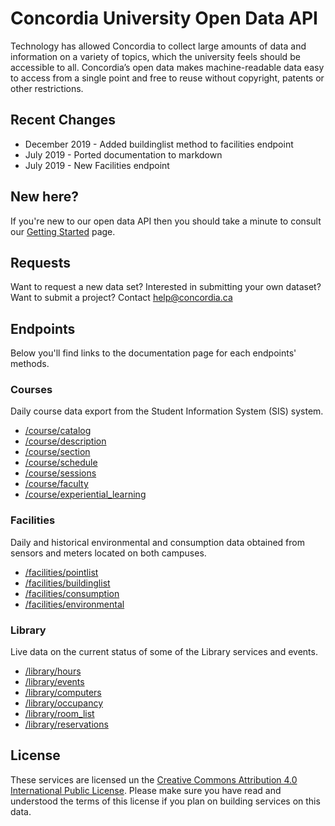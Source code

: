 # Concordia University Open Data API
Technology has allowed Concordia to collect large amounts of data and information on a variety of topics, which the university feels should be accessible to all. Concordia’s open data makes machine-readable data easy to access from a single point and free to reuse without copyright, patents or other restrictions.

## Recent Changes
* December 2019 - Added buildinglist method to facilities endpoint
* July 2019 - Ported documentation to markdown
* July 2019 - New Facilities endpoint

## New here?
If you're new to our open data API then you should take a minute to consult our [Getting Started](getting_started.md) page.

## Requests

Want to request a new data set? Interested in submitting your own dataset? Want to submit a project? Contact help@concordia.ca

## Endpoints
Below you'll find links to the documentation page for each endpoints' methods.

### Courses
Daily course data export from the Student Information System (SIS) system.
* [/course/catalog](v1/courses/catalog.md)
* [/course/description](v1/courses/description.md)
* [/course/section](v1/courses/section.md)
* [/course/schedule](v1/courses/schedule.md)
* [/course/sessions](v1/courses/sessions.md)
* [/course/faculty](v1/courses/faculty.md)
* [/course/experiential_learning](v1/courses/experiential_learning.md)

### Facilities
Daily and historical environmental and consumption data obtained from sensors and meters located on both campuses.
* [/facilities/pointlist](v1/facilities/pointlist.md)
* [/facilities/buildinglist](v1/facilities/buildinglist.md)
* [/facilities/consumption](v1/facilities/consumption.md)
* [/facilities/environmental](v1/facilities/environmental.md)

### Library
Live data on the current status of some of the Library services and events.

* [/library/hours](v1/library/hours.md)
* [/library/events](v1/library/events.md)
* [/library/computers](v1/library/computers.md)
* [/library/occupancy](v1/library/occupancy.md)
* [/library/room_list](v1/library/room_list.md)
* [/library/reservations](v1/library/reservations.md)

## License

These services are licensed un the [Creative Commons Attribution 4.0 International Public License](https://creativecommons.org/licenses/by/4.0/legalcode).  Please make sure you have read and understood the terms of this license if you plan on building services on this data.
